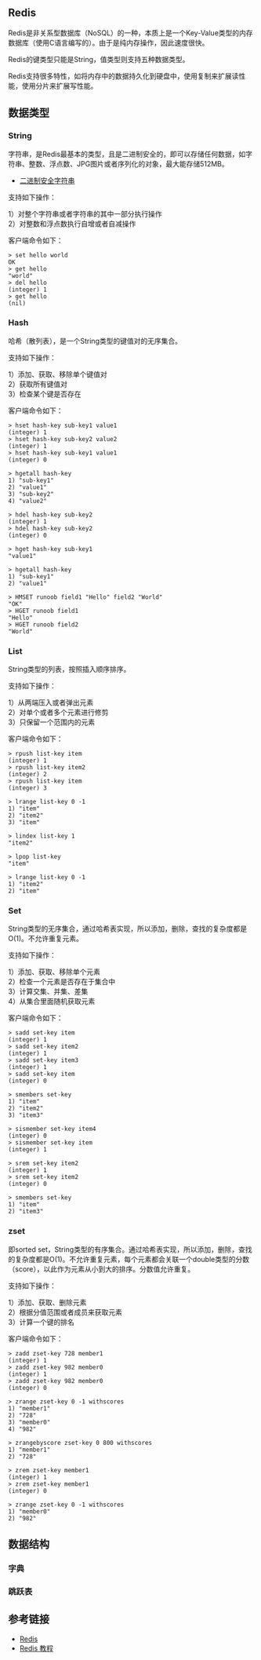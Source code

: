 <!--
date: 2022-02-22T22:34:12+08:00
lastmod: 2022-02-22T22:34:12+08:00
-->
## Redis

Redis是非关系型数据库（NoSQL）的一种，本质上是一个Key-Value类型的内存数据库（使用C语言编写的）。由于是纯内存操作，因此速度很快。

Redis的键类型只能是String，值类型则支持五种数据类型。

Redis支持很多特性，如将内存中的数据持久化到硬盘中，使用复制来扩展读性能，使用分片来扩展写性能。

## 数据类型

### String

字符串，是Redis最基本的类型，且是二进制安全的，即可以存储任何数据，如字符串、整数、浮点数、JPG图片或者序列化的对象，最大能存储512MB。

* [二进制安全字符串](https://javanote.doc.lewky.cn/#/all/basic_02_String?id=%e4%ba%8c%e8%bf%9b%e5%88%b6%e5%ae%89%e5%85%a8%e5%ad%97%e7%ac%a6%e4%b8%b2%ef%bc%88binary-safe-strings%ef%bc%89)

支持如下操作：

1）对整个字符串或者字符串的其中一部分执行操作<br>
2）对整数和浮点数执行自增或者自减操作

客户端命令如下：

```
> set hello world
OK
> get hello
"world"
> del hello
(integer) 1
> get hello
(nil)
```

### Hash

哈希（散列表），是一个String类型的键值对的无序集合。

支持如下操作：

1）添加、获取、移除单个键值对<br>
2）获取所有键值对<br>
3）检查某个键是否存在

客户端命令如下：

```
> hset hash-key sub-key1 value1
(integer) 1
> hset hash-key sub-key2 value2
(integer) 1
> hset hash-key sub-key1 value1
(integer) 0

> hgetall hash-key
1) "sub-key1"
2) "value1"
3) "sub-key2"
4) "value2"

> hdel hash-key sub-key2
(integer) 1
> hdel hash-key sub-key2
(integer) 0

> hget hash-key sub-key1
"value1"

> hgetall hash-key
1) "sub-key1"
2) "value1"

> HMSET runoob field1 "Hello" field2 "World"
"OK"
> HGET runoob field1
"Hello"
> HGET runoob field2
"World"
```

### List

String类型的列表，按照插入顺序排序。

支持如下操作：

1）从两端压入或者弹出元素<br>
2）对单个或者多个元素进行修剪<br>
3）只保留一个范围内的元素

客户端命令如下：

```
> rpush list-key item
(integer) 1
> rpush list-key item2
(integer) 2
> rpush list-key item
(integer) 3

> lrange list-key 0 -1
1) "item"
2) "item2"
3) "item"

> lindex list-key 1
"item2"

> lpop list-key
"item"

> lrange list-key 0 -1
1) "item2"
2) "item"
```

### Set

String类型的无序集合，通过哈希表实现，所以添加，删除，查找的复杂度都是O(1)。不允许重复元素。

支持如下操作：

1）添加、获取、移除单个元素<br>
2）检查一个元素是否存在于集合中<br>
3）计算交集、并集、差集<br>
4）从集合里面随机获取元素

客户端命令如下：

```
> sadd set-key item
(integer) 1
> sadd set-key item2
(integer) 1
> sadd set-key item3
(integer) 1
> sadd set-key item
(integer) 0

> smembers set-key
1) "item"
2) "item2"
3) "item3"

> sismember set-key item4
(integer) 0
> sismember set-key item
(integer) 1

> srem set-key item2
(integer) 1
> srem set-key item2
(integer) 0

> smembers set-key
1) "item"
2) "item3"
```

### zset

即sorted set，String类型的有序集合。通过哈希表实现，所以添加，删除，查找的复杂度都是O(1)。不允许重复元素，每个元素都会关联一个double类型的分数（score），以此作为元素从小到大的排序。分数值允许重复。

支持如下操作：

1）添加、获取、删除元素<br>
2）根据分值范围或者成员来获取元素<br>
3）计算一个键的排名

客户端命令如下：

```
> zadd zset-key 728 member1
(integer) 1
> zadd zset-key 982 member0
(integer) 1
> zadd zset-key 982 member0
(integer) 0

> zrange zset-key 0 -1 withscores
1) "member1"
2) "728"
3) "member0"
4) "982"

> zrangebyscore zset-key 0 800 withscores
1) "member1"
2) "728"

> zrem zset-key member1
(integer) 1
> zrem zset-key member1
(integer) 0

> zrange zset-key 0 -1 withscores
1) "member0"
2) "982"
```

## 数据结构

### 字典

### 跳跃表


## 参考链接

* [Redis](http://www.cyc2018.xyz/%E6%95%B0%E6%8D%AE%E5%BA%93/Redis.html)
* [Redis 教程](https://www.runoob.com/redis/redis-tutorial.html)